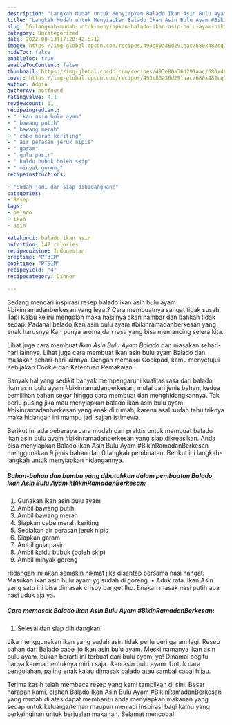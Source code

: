 ```yaml
---
description: "Langkah Mudah untuk Menyiapkan Balado Ikan Asin Bulu Ayam #BikinRamadanBerkesanAnti Ribet"
title: "Langkah Mudah untuk Menyiapkan Balado Ikan Asin Bulu Ayam #BikinRamadanBerkesanAnti Ribet"
slug: 56-langkah-mudah-untuk-menyiapkan-balado-ikan-asin-bulu-ayam-bikinramadanberkesananti-ribet
category: Uncategorized
date: 2022-08-13T17:20:42.571Z
image: https://img-global.cpcdn.com/recipes/493e80a36d291aac/680x482cq70/balado-ikan-asin-bulu-ayam-bikinramadanberkesan-foto-resep-utama.jpg
hideToc: false
enableToc: true
enableTocContent: false
thumbnail: https://img-global.cpcdn.com/recipes/493e80a36d291aac/680x482cq70/balado-ikan-asin-bulu-ayam-bikinramadanberkesan-foto-resep-utama.jpg
cover: https://img-global.cpcdn.com/recipes/493e80a36d291aac/680x482cq70/balado-ikan-asin-bulu-ayam-bikinramadanberkesan-foto-resep-utama.jpg
author: Admin
authorAv: notfound
ratingvalue: 4.1
reviewcount: 11
recipeingredient:
- " ikan asin bulu ayam"
- " bawang putih"
- " bawang merah"
- " cabe merah keriting"
- " air perasan jeruk nipis"
- " garam"
- " gula pasir"
- " kaldu bubuk boleh skip"
- " minyak goreng"
recipeinstructions:

- "Sudah jadi dan siap dihidangkan!"
categories:
- Resep
tags:
- balado
- ikan
- asin

katakunci: balado ikan asin 
nutrition: 147 calories
recipecuisine: Indonesian
preptime: "PT31M"
cooktime: "PT51M"
recipeyield: "4"
recipecategory: Dinner

---
```



Sedang mencari inspirasi resep balado ikan asin bulu ayam #bikinramadanberkesan yang lezat? Cara membuatnya sangat tidak susah. Tapi Kalau keliru mengolah maka hasilnya akan hambar dan bahkan tidak sedap. Padahal balado ikan asin bulu ayam #bikinramadanberkesan yang enak harusnya Kan punya aroma dan rasa yang bisa memancing selera kita.


Lihat juga cara membuat *Ikan Asin Bulu Ayam Balado* dan masakan sehari-hari lainnya. Lihat juga cara membuat Ikan asin bulu ayam Balado dan masakan sehari-hari lainnya. Dengan memakai Cookpad, kamu menyetujui Kebijakan Cookie dan Ketentuan Pemakaian.

Banyak hal yang sedikit banyak mempengaruhi kualitas rasa dari balado ikan asin bulu ayam #bikinramadanberkesan, mulai dari jenis bahan, kedua pemilihan bahan segar hingga cara membuat dan menghidangkannya. Tak perlu pusing jika mau menyiapkan balado ikan asin bulu ayam #bikinramadanberkesan yang enak di rumah, karena asal sudah tahu triknya maka hidangan ini mampu jadi sajian istimewa.


Berikut ini ada beberapa cara mudah dan praktis untuk membuat balado ikan asin bulu ayam #bikinramadanberkesan yang siap dikreasikan. Anda bisa menyiapkan Balado Ikan Asin Bulu Ayam #BikinRamadanBerkesan menggunakan 9 jenis bahan dan 0 langkah pembuatan. Berikut ini langkah-langkah untuk menyiapkan hidangannya.

<!--inarticleads1-->

##### Bahan-bahan dan bumbu yang dibutuhkan dalam pembuatan Balado Ikan Asin Bulu Ayam #BikinRamadanBerkesan:

1. Gunakan  ikan asin bulu ayam
1. Ambil  bawang putih
1. Ambil  bawang merah
1. Siapkan  cabe merah keriting
1. Sediakan  air perasan jeruk nipis
1. Siapkan  garam
1. Ambil  gula pasir
1. Ambil  kaldu bubuk (boleh skip)
1. Ambil  minyak goreng


Hidangan ini akan semakin nikmat jika disantap bersama nasi hangat. Masukan ikan asin bulu ayam yg sudah di goreng. • Aduk rata. Ikan Asin yang satu ini bisa dimasak crispy banget lho. Enakan masak nasi putih apa nasi uduk aja ya. 

<!--inarticleads2-->

##### Cara memasak Balado Ikan Asin Bulu Ayam #BikinRamadanBerkesan:


1. Selesai dan siap dihidangkan!

Jika menggunakan ikan yang sudah asin tidak perlu beri garam lagi. Resep bahan dari Balado cabe ijo ikan asin bulu ayam. Meski namanya ikan asin bulu ayam, bukan berarti ini terbuat dari bulu ayam, ya! Dinamai begitu hanya karena bentuknya mirip saja. ikan asin bulu ayam. Untuk cara pengolahan, paling enak kalau dimasak balado atau sambal cabai hijau. 

Terima kasih telah membaca resep yang kami tampilkan di sini. Besar harapan kami, olahan Balado Ikan Asin Bulu Ayam #BikinRamadanBerkesan yang mudah di atas dapat membantu anda menyiapkan makanan yang sedap untuk keluarga/teman maupun menjadi inspirasi bagi kamu yang berkeinginan untuk berjualan makanan. Selamat mencoba!
